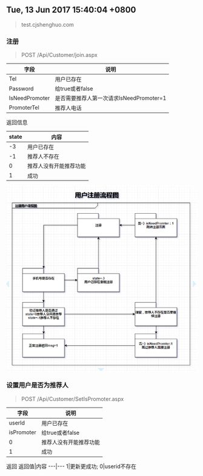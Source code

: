 
## Tue, 13 Jun 2017 15:40:04 +0800
>test.cjshenghuo.com
### 注册

>POST /Api/Customer/join.aspx

|  字段          |        说明        |
| -------------  | ------------------ |
|   Tel          | 用户已存在 |
|   Password     | 给true或者false    |
|   IsNeedPromoter | 是否需要推荐人第一次请求IsNeedPromoter=1|
|   PromoterTel    | 推荐人电话                       |

返回信息

|   state        |        内容        |
| -------------  | ------------------ |
|   -3   | 用户已存在                 |
|   -1   | 推荐人不存在               |
|   0    | 推荐人没有开能推荐功能     |
|   1    | 成功                       |

![](https://github.com/lsfoo/cjsh/blob/master/images/%E6%96%B0%E7%94%A8%E6%88%B7%E6%B3%A8%E5%86%8C%E6%B5%81%E7%A8%8B%E5%9B%BE.png)

### 设置用户是否为推荐人

>POST /Api/Customer/SetIsPromoter.aspx

|  字段          |        说明        |
| -------------  | ------------------ |
|   userId       | 用户已存在         |
|   isPromoter   | 给true或者false    |
|   0    | 推荐人没有开能推荐功能     |
|   1    | 成功                       |

返回
返回值|内容
---|---
1|更新更成功;
0|userid不存在
